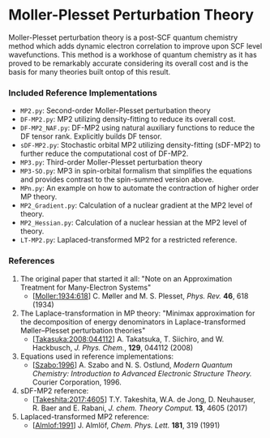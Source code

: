 Moller-Plesset Perturbation Theory
=================
Moller-Plesset perturbation theory is a post-SCF quantum chemistry method which
adds dynamic electron correlation to improve upon SCF level wavefunctions. This
method is a workhose of quantum chemistry as it has proved to be remarkably
accurate considering its overall cost and is the basis for many theories built
ontop of this result.

### Included Reference Implementations
 - `MP2.py`: Second-order Moller-Plesset perturbation theory
 - `DF-MP2.py`: MP2 utilizing density-fitting to reduce its overall cost.
 - `DF-MP2_NAF.py`: DF-MP2 using natural auxiliary functions to reduce the DF tensor rank. Explicitly builds DF tensor.
 - `sDF-MP2.py`: Stochastic orbital MP2 utilizing density-fitting (sDF-MP2) to further reduce the computational cost of DF-MP2.
 - `MP3.py`: Third-order Moller-Plesset perturbation theory
 - `MP3-SO.py`: MP3 in spin-orbital formalism that simplifies the equations and provides contrast to the spin-summed version above.
 - `MPn.py`: An example on how to automate the contraction of higher order MP theory.
 - `MP2_Gradient.py`: Calculation of a nuclear gradient at the MP2 level of theory.
 - `MP2_Hessian.py`: Calculation of a nuclear hessian at the MP2 level of theory.
 - `LT-MP2.py`: Laplaced-transformed MP2 for a restricted reference.

### References
 1) The original paper that started it all: "Note on an Approximation Treatment for Many-Electron Systems"
    - [[Moller:1934:618](https://journals.aps.org/pr/abstract/10.1103/PhysRev.46.618)] C. Møller and M. S. Plesset, *Phys. Rev.* **46**, 618 (1934)
 2) The Laplace-transformation in MP theory: "Minimax approximation for the decomposition of energy denominators in Laplace-transformed Møller–Plesset perturbation theories"
    - [[Takasuka:2008:044112](http://aip.scitation.org/doi/10.1063/1.2958921)] A. Takatsuka, T. Siichiro, and W. Hackbusch, *J. Phys. Chem.*, **129**, 044112 (2008)
 3) Equations used in reference implementations:
    - [[Szabo:1996](https://books.google.com/books?id=KQ3DAgAAQBAJ&printsec=frontcover&dq=szabo+%26+ostlund&hl=en&sa=X&ved=0ahUKEwiYhv6A8YjUAhXLSCYKHdH5AJ4Q6AEIJjAA#v=onepage&q=szabo%20%26%20ostlund&f=false)] A. Szabo and N. S. Ostlund, *Modern Quantum Chemistry: Introduction to Advanced Electronic Structure Theory.* Courier Corporation, 1996.
 4) sDF-MP2 reference:
    - [[Takeshita:2017:4605](https://pubs.acs.org/doi/abs/10.1021/acs.jctc.7b00343)] T.Y. Takeshita, W.A. de Jong, D. Neuhauser, R. Baer and E. Rabani, *J. chem. Theory Comput.* **13**, 4605 (2017)
 5) Laplaced-transformed MP2 reference:
    - [[Almlof:1991](https://doi.org/10.1016/0009-2614(91)80078-C)] J. Almlöf, *Chem. Phys. Lett.* **181**, 319 (1991)
